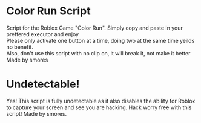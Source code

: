 # Color Run Script
Script for the Roblox Game "Color Run". Simply copy and paste in your preffered executor and enjoy <br>
Please only activate one button at a time, doing two at the same time yeilds no benefit. <br>
Also, don't use this script with no clip on, it will break it, not make it better <br>
Made by smores
# Undetectable!
Yes! This script is fully undetectable as it also disables the ability for Roblox to capture your screen and see you are hacking. Hack worry free with this script! Made by smores.
